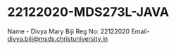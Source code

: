 # 22122020-MDS273L-JAVA
Name - Divya Mary Biji
Reg No: 22122020
Email- divya.biji@msds.christuniversity.in
